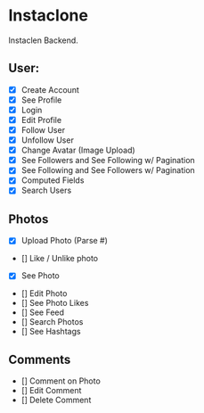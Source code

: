 # Instaclone

Instaclen Backend.

## User:

- [X] Create Account
- [X] See Profile
- [X] Login
- [X] Edit Profile
- [X] Follow User
- [X] Unfollow User
- [X] Change Avatar (Image Upload)
- [X] See Followers and See Following w/ Pagination
- [X] See Following and See Followers w/ Pagination
- [X] Computed Fields
- [X] Search Users

## Photos

- [X] Upload Photo (Parse #)
- [] Like / Unlike photo
- [X] See Photo
- [] Edit Photo
- [] See Photo Likes
- [] See Feed
- [] Search Photos
- [] See Hashtags

## Comments

- [] Comment on Photo
- [] Edit Comment
- [] Delete Comment